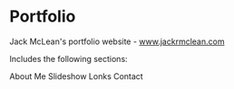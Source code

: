 # Portfolio
Jack McLean's portfolio website - www.jackrmclean.com

Includes the following sections:

About Me
Slideshow
Lonks
Contact
